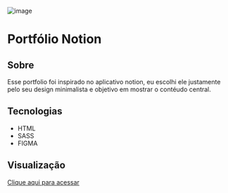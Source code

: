 ![image](https://github.com/devericoliveira/meu-portfolio/assets/134177146/55e8c226-28f7-407c-bd49-bd2aa4468f4f)

# Portfólio Notion

## Sobre

Esse portfolio foi inspirado no aplicativo notion, eu escolhi ele justamente pelo seu design minimalista e objetivo em mostrar o contéudo central.

## Tecnologias

- HTML
- SASS
- FIGMA

## Visualização

[Clique aqui para acessar](https://deverioliveira.github.io/meu-portfolio)
